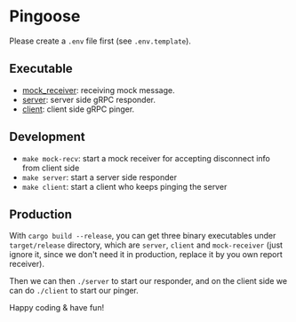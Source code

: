 # Pingoose

Please create a `.env` file first (see `.env.template`).

## Executable

- [mock_receiver](./src/mock_receiver.rs): receiving mock message.
- [server](./src/server.rs): server side gRPC responder.
- [client](./src/client.rs): client side gRPC pinger.

## Development

- `make mock-recv`: start a mock receiver for accepting disconnect info from client side
- `make server`: start a server side responder
- `make client`: start a client who keeps pinging the server

## Production

With `cargo build --release`, you can get three binary executables under `target/release` directory, which are `server`, `client` and `mock-receiver` (just ignore it, since we don't need it in production, replace it by you own report receiver).

Then we can then `./server` to start our responder, and on the client side we can do `./client` to start our pinger.

Happy coding & have fun!
